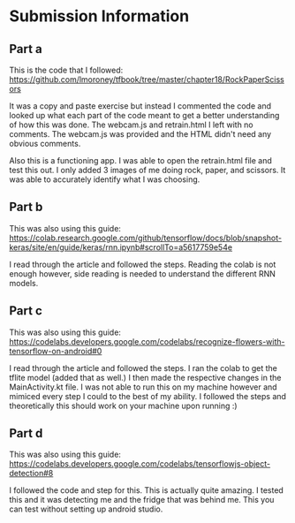 # Submission Information

## Part a

This is the code that I followed: https://github.com/lmoroney/tfbook/tree/master/chapter18/RockPaperScissors

It was a copy and paste exercise but instead I commented the code and looked up what each part of the code meant to get a better understanding of how this was done. The webcam.js and retrain.html I left with no comments. The webcam.js was provided and the HTML didn't need any obvious comments.

Also this is a functioning app. I was able to open the retrain.html file and test this out. I only added 3 images of me doing rock, paper, and scissors. It was able to accurately identify what I was choosing.

## Part b

This was also using this guide: https://colab.research.google.com/github/tensorflow/docs/blob/snapshot-keras/site/en/guide/keras/rnn.ipynb#scrollTo=a5617759e54e

I read through the article and followed the steps. Reading the colab is not enough however, side reading is needed to understand the different RNN models.

## Part c

This was also using this guide: https://codelabs.developers.google.com/codelabs/recognize-flowers-with-tensorflow-on-android#0

I read through the article and followed the steps. I ran the colab to get the tflite model (added that as well.) I then made the respective changes in the MainActivity.kt file. I was not able to run this on my machine however and mimiced every step I could to the best of my ability. I followed the steps and theoretically this should work on your machine upon running :)

## Part d
This was also using this guide: https://codelabs.developers.google.com/codelabs/tensorflowjs-object-detection#8

I followed the code and step for this. This is actually quite amazing. I tested this and it was detecting me and the fridge that was behind me. This you can test without setting up android studio.